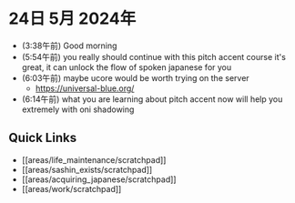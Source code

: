 # 24日 5月 2024年
- (3:38午前) Good morning
- (5:54午前) you really should continue with this pitch accent course it's great, it can unlock the flow of spoken japanese for you
- (6:03午前) maybe ucore would be worth trying on the server
  - https://universal-blue.org/
- (6:14午前) what you are learning about pitch accent now will help you extremely with oni shadowing



## Quick Links
- [[areas/life_maintenance/scratchpad]]
- [[areas/sashin_exists/scratchpad]]
- [[areas/acquiring_japanese/scratchpad]]
- [[areas/work/scratchpad]]
